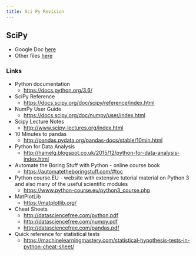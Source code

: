 ```yaml
---
title: Sci Py Revision
---
```

## SciPy

  * Google Doc [here](https://docs.google.com/document/d/1Syzfq5H01I3UxJu7roGN9M-xQ3XuoWdYDzF6vezvVMg/edit)
  * Other files [here](https://drive.google.com/drive/folders/1NwBsuDOhquqSzztnX59bfyD8E6dnLAkz?usp=sharing)

### Links

  * Python documentation
    * <https://docs.python.org/3.6/>
  * SciPy Reference
    * https://docs.scipy.org/doc/scipy/reference/index.html
  * NumPy User Guide
    * <https://docs.scipy.org/doc/numpy/user/index.html>
  * Scipy Lecture Notes
    * <http://www.scipy-lectures.org/index.html>
  * 10 Minutes to pandas
    * <http://pandas.pydata.org/pandas-docs/stable/10min.html>
  * Python for Data Analysis
    * <http://hamelg.blogspot.co.uk/2015/12/python-for-data-analysis-index.html>
  * Automate the Boring Stuff with Python - online course book
    * <https://automatetheboringstuff.com/#toc>
  * Python course.EU - website with extensive tutorial material on Python 3 and also many of the useful scientific modules
    * <https://www.python-course.eu/python3_course.php>
  * MatPlotLib
    * <https://matplotlib.org/>
  * Cheat Sheets
    * <http://datasciencefree.com/python.pdf>
    * <http://datasciencefree.com/numpy.pdf>
    * <http://datasciencefree.com/pandas.pdf>
  * Quick reference for statistical tests
    * <https://machinelearningmastery.com/statistical-hypothesis-tests-in-python-cheat-sheet/>

